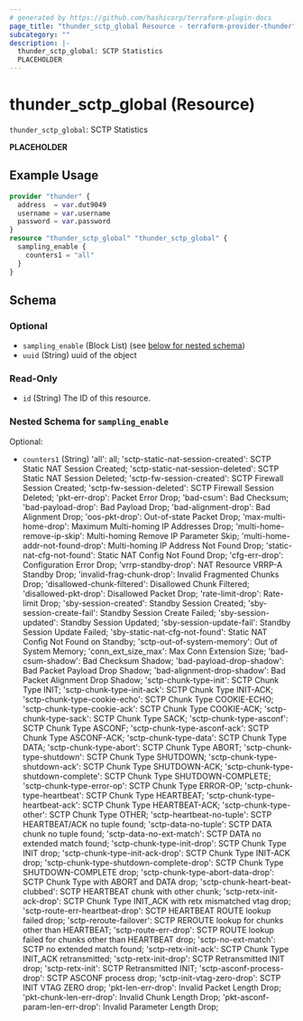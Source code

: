 ```yaml
---
# generated by https://github.com/hashicorp/terraform-plugin-docs
page_title: "thunder_sctp_global Resource - terraform-provider-thunder"
subcategory: ""
description: |-
  thunder_sctp_global: SCTP Statistics
  PLACEHOLDER
---
```


# thunder_sctp_global (Resource)

`thunder_sctp_global`: SCTP Statistics

__PLACEHOLDER__

## Example Usage

```terraform
provider "thunder" {
  address  = var.dut9049
  username = var.username
  password = var.password
}
resource "thunder_sctp_global" "thunder_sctp_global" {
  sampling_enable {
    counters1 = "all"
  }
}
```

<!-- schema generated by tfplugindocs -->
## Schema

### Optional

- `sampling_enable` (Block List) (see [below for nested schema](#nestedblock--sampling_enable))
- `uuid` (String) uuid of the object

### Read-Only

- `id` (String) The ID of this resource.

<a id="nestedblock--sampling_enable"></a>
### Nested Schema for `sampling_enable`

Optional:

- `counters1` (String) 'all': all; 'sctp-static-nat-session-created': SCTP Static NAT Session Created; 'sctp-static-nat-session-deleted': SCTP Static NAT Session Deleted; 'sctp-fw-session-created': SCTP Firewall Session Created; 'sctp-fw-session-deleted': SCTP Firewall Session Deleted; 'pkt-err-drop': Packet Error Drop; 'bad-csum': Bad Checksum; 'bad-payload-drop': Bad Payload Drop; 'bad-alignment-drop': Bad Alignment Drop; 'oos-pkt-drop': Out-of-state Packet Drop; 'max-multi-home-drop': Maximum Multi-homing IP Addresses Drop; 'multi-home-remove-ip-skip': Multi-homing Remove IP Parameter Skip; 'multi-home-addr-not-found-drop': Multi-homing IP Address Not Found Drop; 'static-nat-cfg-not-found': Static NAT Config Not Found Drop; 'cfg-err-drop': Configuration Error Drop; 'vrrp-standby-drop': NAT Resource VRRP-A Standby Drop; 'invalid-frag-chunk-drop': Invalid Fragmented Chunks Drop; 'disallowed-chunk-filtered': Disallowed Chunk Filtered; 'disallowed-pkt-drop': Disallowed Packet Drop; 'rate-limit-drop': Rate-limit Drop; 'sby-session-created': Standby Session Created; 'sby-session-create-fail': Standby Session Create Failed; 'sby-session-updated': Standby Session Updated; 'sby-session-update-fail': Standby Session Update Failed; 'sby-static-nat-cfg-not-found': Static NAT Config Not Found on Standby; 'sctp-out-of-system-memory': Out of System Memory; 'conn_ext_size_max': Max Conn Extension Size; 'bad-csum-shadow': Bad Checksum Shadow; 'bad-payload-drop-shadow': Bad Packet Payload Drop Shadow; 'bad-alignment-drop-shadow': Bad Packet Alignment Drop Shadow; 'sctp-chunk-type-init': SCTP Chunk Type INIT; 'sctp-chunk-type-init-ack': SCTP Chunk Type INIT-ACK; 'sctp-chunk-type-cookie-echo': SCTP Chunk Type COOKIE-ECHO; 'sctp-chunk-type-cookie-ack': SCTP Chunk Type COOKIE-ACK; 'sctp-chunk-type-sack': SCTP Chunk Type SACK; 'sctp-chunk-type-asconf': SCTP Chunk Type ASCONF; 'sctp-chunk-type-asconf-ack': SCTP Chunk Type ASCONF-ACK; 'sctp-chunk-type-data': SCTP Chunk Type DATA; 'sctp-chunk-type-abort': SCTP Chunk Type ABORT; 'sctp-chunk-type-shutdown': SCTP Chunk Type SHUTDOWN; 'sctp-chunk-type-shutdown-ack': SCTP Chunk Type SHUTDOWN-ACK; 'sctp-chunk-type-shutdown-complete': SCTP Chunk Type SHUTDOWN-COMPLETE; 'sctp-chunk-type-error-op': SCTP Chunk Type ERROR-OP; 'sctp-chunk-type-heartbeat': SCTP Chunk Type HEARTBEAT; 'sctp-chunk-type-heartbeat-ack': SCTP Chunk Type HEARTBEAT-ACK; 'sctp-chunk-type-other': SCTP Chunk Type OTHER; 'sctp-heartbeat-no-tuple': SCTP HEARTBEAT/ACK no tuple found; 'sctp-data-no-tuple': SCTP DATA chunk no tuple found; 'sctp-data-no-ext-match': SCTP DATA no extended match found; 'sctp-chunk-type-init-drop': SCTP Chunk Type INIT drop; 'sctp-chunk-type-init-ack-drop': SCTP Chunk Type INIT-ACK drop; 'sctp-chunk-type-shutdown-complete-drop': SCTP Chunk Type SHUTDOWN-COMPLETE drop; 'sctp-chunk-type-abort-data-drop': SCTP Chunk Type with ABORT and DATA drop; 'sctp-chunk-heart-beat-clubbed': SCTP HEARTBEAT chunk with other chunk; 'sctp-retx-init-ack-drop': SCTP Chunk Type INIT_ACK with retx mismatched vtag drop; 'sctp-route-err-heartbeat-drop': SCTP HEARTBEAT ROUTE lookup failed drop; 'sctp-reroute-failover': SCTP REROUTE lookup for chunks other than HEARTBEAT; 'sctp-route-err-drop': SCTP ROUTE lookup failed for chunks other than HEARTBEAT drop; 'sctp-no-ext-match': SCTP no extended match found; 'sctp-retx-init-ack': SCTP Chunk Type INIT_ACK retransmitted; 'sctp-retx-init-drop': SCTP Retransmitted INIT drop; 'sctp-retx-init': SCTP Retransmitted INIT; 'sctp-asconf-process-drop': SCTP ASCONF process drop; 'sctp-init-vtag-zero-drop': SCTP INIT VTAG ZERO drop; 'pkt-len-err-drop': Invalid Packet Length Drop; 'pkt-chunk-len-err-drop': Invalid Chunk Length Drop; 'pkt-asconf-param-len-err-drop': Invalid Parameter Length Drop;


